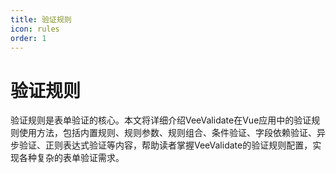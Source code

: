 ```yaml
---
title: 验证规则
icon: rules
order: 1
---
```


# 验证规则

验证规则是表单验证的核心。本文将详细介绍VeeValidate在Vue应用中的验证规则使用方法，包括内置规则、规则参数、规则组合、条件验证、字段依赖验证、异步验证、正则表达式验证等内容，帮助读者掌握VeeValidate的验证规则配置，实现各种复杂的表单验证需求。
